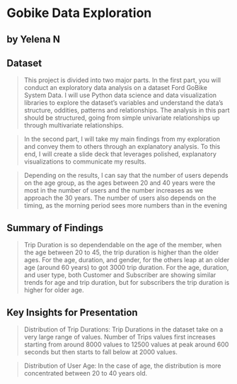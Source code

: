 # Gobike Data Exploration
## by Yelena N


## Dataset

> This project is divided into two major parts. In the first part, you will conduct an exploratory data analysis on a dataset Ford GoBike System Data. I will use Python data science and data visualization libraries to explore the dataset’s variables and understand the data’s structure, oddities, patterns and relationships. The analysis in this part should be structured, going from simple univariate relationships up through multivariate relationships.

>In the second part, I will take my main findings from my exploration and convey them to others through an explanatory analysis. To this end, I will create a slide deck that leverages polished, explanatory visualizations to communicate my results.

>Depending on the results, I can say that the number of users depends on the age group, as the ages between 20 and 40 years were the most in the number of users and the number increases as we approach the 30 years. The number of users also depends on the timing, as the morning period sees more numbers than in the evening


## Summary of Findings

> Trip Duration is so dependendable on the age of the member, when the age between 20 to 45, the trip duration is higher than the older ages. For the age, duration, and gender, for the others leap at an older age (around 60 years) to got 3000 trip duration. For the age, duration, and user type, both Customer and Subscriber are showing similar trends for age and trip duration, but for subscribers the trip duration is higher for older age.


## Key Insights for Presentation

> Distribution of Trip Durations: Trip Durations in the dataset take on a very large range of values. Number of Trips values first increases starting from around 8000 values to 12500 values at peak around 600 seconds but then starts to fall below at 2000 values.

>Distribution of User Age: In the case of age, the distribution is more concentrated between 20 to 40 years old.
